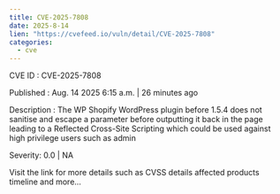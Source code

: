 ```yaml
--- 
title: CVE-2025-7808
date: 2025-8-14
lien: "https://cvefeed.io/vuln/detail/CVE-2025-7808"
categories:
  - cve
---
```


CVE ID : CVE-2025-7808

Published :  Aug. 14
2025
6:15 a.m. | 26 minutes ago

Description : The WP Shopify WordPress plugin before 1.5.4 does not sanitise and escape a parameter before outputting it back in the page
leading to a Reflected Cross-Site Scripting which could be used against high privilege users such as admin

Severity: 0.0 | NA

Visit the link for more details
such as CVSS details
affected products
timeline
and more...
